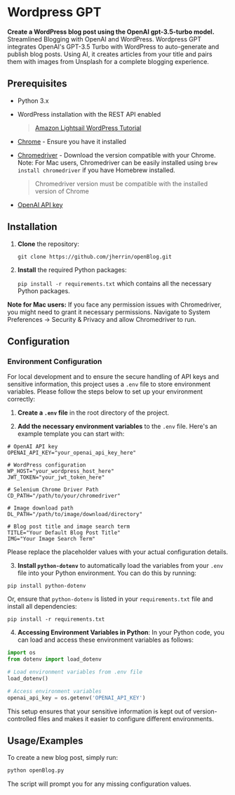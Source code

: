
# Wordpress GPT

**Create a WordPress blog post using the OpenAI gpt-3.5-turbo model.** Streamlined Blogging with OpenAI and WordPress. Wordpress GPT integrates OpenAI's GPT-3.5 Turbo with WordPress to auto-generate and publish blog posts. Using AI, it creates articles from your title and pairs them with images from Unsplash for a complete blogging experience.

## Prerequisites

- Python 3.x
- WordPress installation with the REST API enabled

    >[Amazon Lightsail WordPress Tutorial](https://lightsail.aws.amazon.com/ls/docs/en_us/articles/amazon-lightsail-tutorial-launching-and-configuring-wordpress)
- [Chrome](https://www.google.com/chrome/) - Ensure you have it installed
- [Chromedriver](https://chromedriver.chromium.org/downloads) - Download the version compatible with your Chrome. Note: For Mac users, Chromedriver can be easily installed using `brew install chromedriver` if you have Homebrew installed.

    > Chromedriver version must be compatible with the installed version of Chrome
    
- [OpenAI API key](https://platform.openai.com/account/api-keys)

## Installation

1. **Clone** the repository:

     `git clone https://github.com/jherrin/openBlog.git`

2. **Install** the required Python packages: 

    `pip install -r requirements.txt` which contains all the necessary Python packages.

**Note for Mac users:** If you face any permission issues with Chromedriver, you might need to grant it necessary permissions. Navigate to System Preferences -> Security & Privacy and allow Chromedriver to run.

## Configuration

### Environment Configuration

For local development and to ensure the secure handling of API keys and sensitive information, this project uses a `.env` file to store environment variables. Please follow the steps below to set up your environment correctly:

1. **Create a `.env` file** in the root directory of the project.

2. **Add the necessary environment variables** to the `.env` file. Here's an example template you can start with:

```env
# OpenAI API key
OPENAI_API_KEY="your_openai_api_key_here"

# WordPress configuration
WP_HOST="your_wordpress_host_here"
JWT_TOKEN="your_jwt_token_here"

# Selenium Chrome Driver Path
CD_PATH="/path/to/your/chromedriver"

# Image download path
DL_PATH="/path/to/image/download/directory"

# Blog post title and image search term
TITLE="Your Default Blog Post Title"
IMG="Your Image Search Term"
```

Please replace the placeholder values with your actual configuration details. 

3. **Install `python-dotenv`** to automatically load the variables from your `.env` file into your Python environment. You can do this by running:

```
pip install python-dotenv
```

Or, ensure that `python-dotenv` is listed in your `requirements.txt` file and install all dependencies:

```
pip install -r requirements.txt
```

4. **Accessing Environment Variables in Python**: In your Python code, you can load and access these environment variables as follows:

```python
import os
from dotenv import load_dotenv

# Load environment variables from .env file
load_dotenv()

# Access environment variables
openai_api_key = os.getenv('OPENAI_API_KEY')
```

This setup ensures that your sensitive information is kept out of version-controlled files and makes it easier to configure different environments.

## Usage/Examples

To create a new blog post, simply run:

```python
python openBlog.py
``` 

The script will prompt you for any missing configuration values.
